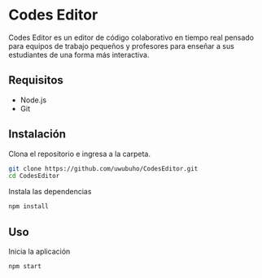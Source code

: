 # Codes Editor

Codes Editor es un editor de código colaborativo en tiempo real pensado para equipos de trabajo pequeños y profesores para enseñar a sus estudiantes de una forma más interactiva.

## Requisitos

* Node.js
* Git

## Instalación

Clona el repositorio e ingresa a la carpeta.

```bash
git clone https://github.com/uwubuho/CodesEditor.git
cd CodesEditor
```

Instala las dependencias
```bash
npm install
```

## Uso
Inicia la aplicación
```bash
npm start
```